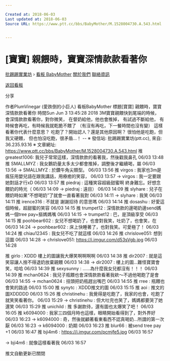 ```yaml
---

Created at: 2018-06-03
Last updated at: 2018-06-03
Source URL: https://www.ptt.cc/bbs/BabyMother/M.1528004730.A.543.html


---
```


# [寶寶] 親餵時，寶寶深情款款看著你


[批踢踢實業坊](https://www.ptt.cc/bbs/) › [看板 BabyMother](https://www.ptt.cc/bbs/BabyMother/index.html) [關於我們](https://www.ptt.cc/about.html) [聯絡資訊](https://www.ptt.cc/contact.html)

[返回看板](https://www.ptt.cc/bbs/BabyMother/index.html)

分享

作者PlumVinegar (愛跌倒的小巨人)
看板BabyMother
標題\[寶寶\] 親餵時，寶寶深情款款看著你
時間Sun Jun 3 13:45:28 2018
3M寶寶親餵快到尾端的時候， 會深情款款看著你，對你微笑， 在督奶給他，他也會推掉， 有試過不斷給他， 有時候會再吃，有時候我就乾脆不餵了 （有沒有再吃，下一餐時間也沒有變） 這樣看著你代表什麼意思？ 吃飽了？開始認人？還是其他原因啊？ 很怕他是吃飽，但我又硬餵， 但也怕沒吃飽，很矛盾...！ -- ※ 發信站: 批踢踢實業坊(ptt.cc), 來自: 36.235.93.16 ※ 文章網址: <https://www.ptt.cc/bbs/BabyMother/M.1528004730.A.543.html>
推 greatest1006: 我兒子常常這樣，深情款款的看著我，然後戳我鼻孔 06/03 13:48
推 SMALLMYZ : 我女鵝奶量太多太少都會推掉，調整後才繼續喝，屬 06/03 13:56
→ SMALLMYZ : 於鑽牛角尖類型。 06/03 13:56
推 virgos : 我家也3m是瘋狂用嬰兒語在跟我講話，用療癒的笑容， 06/03 13:57
→ virgos : 我一定要跟她對話才行xD 06/03 13:57
推 piedraj : 這種笑容超級甜蜜啊 終身難忘。好想念餵奶的時光（ 06/03 14:09
→ piedraj : 遠目） 06/03 14:09
推 slyhare : 兒子在餵奶時如果“不想喝奶”了就會一直看著我對 06/03 14:11
→ slyhare : 我笑 06/03 14:11
推 irence316 : 不就是 謝謝招待 的意思嗎 06/03 14:14
推 dosashu : 好愛這個時候，超甜蜜的笑容 06/03 14:15
推 trumpet12 : 深情款款的邊喝奶邊send媽媽一個tree pay+摳媽媽嘴 06/03 14:15
→ trumpet12 : 巴，是頂級享受 06/03 14:15
推 poohbear602 : 女兒不想喝奶了，也會對我笑，吐奶了，也會笑，在 06/03 14:24
→ poohbear602 : 床上快睡著了，也對我笑。可愛極了！ 06/03 14:24
推 chiau12345 : 我女兒不吃了就這樣 06/03 14:26
推 chrislove051: 想到這圖 06/03 14:28
→ chrislove051: <https://i.imgur.com/d53sVgb.jpg> 06/03 14:28

推 girlo : XDDD 樓上的圖讓我大爆笑啊啊啊啊 06/03 14:38
推 dir2007 : 就是這笑容讓人捨不得退奶放棄親餵 06/03 14:38
→ dir2007 : 樓上的圖...難怪寶寶會笑，哈哈 06/03 14:39
推 sexysunny : ......為什麼我女兒都沒有！！！ 06/03 14:39
推 mchan0624 : 我兒子瓶餵也會深情款款看著我欸～不過他喝飽了是會 06/03 14:55
→ mchan0624 : 扭頭把奶瓶趕出嘴巴 06/03 14:55
推 rree : 瓶餵也會笑的路過 06/03 15:00
推 synytc : XDDD推文的圖 06/03 15:15
推 aoi : 推文的圖XDDDDD 06/03 15:26
推 christinehu : 我覺得是吃飽了，我家的也會，吃飽了就笑笑看著你。 06/03 15:29
→ christinehu : 但大吐完也笑了，媽媽都要哭了她還笑 06/03 15:29
推 unichild : 推 多謝款待，還有圖也太爆笑了吧！ 06/03 16:05
推 k6094000 : 我家三四個月時也這樣，眼睛開始看得到了，對外界好 06/03 16:23
→ k6094000 : 奇，然後就顧著看東看西不認真喝奶…所謂的第一次厭 06/03 16:23
→ k6094000 : 奶期 06/03 16:23
推 blur66 : 被send tree pay +1 06/03 16:47
推 bji4m6 : <https://i.imgur.com/pcmjfe5.jpg> 06/03 16:57

→ bji4m6 : 就像這樣看著我 06/03 16:57

推文自動更新已關閉

